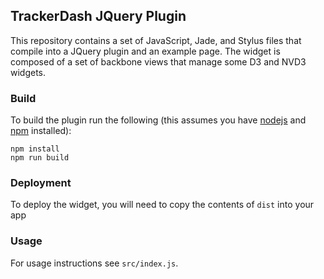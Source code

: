 ## TrackerDash JQuery Plugin

This repository contains a set of JavaScript, Jade, and Stylus files that
compile into a JQuery plugin and an example page. The widget is composed of a
set of backbone views that manage some D3 and NVD3 widgets.

### Build

To build the plugin run the following (this assumes you have
[nodejs](http://nodejs.org/) and [npm](https://www.npmjs.org/) installed):

```
npm install
npm run build
```

### Deployment

To deploy the widget, you will need to copy the contents of `dist` into your app

### Usage

For usage instructions see `src/index.js`.
